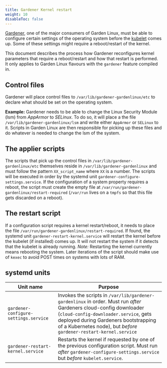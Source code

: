 ```yaml
---
title: Gardener Kernel restart
weight: 10
disableToc: false
---
```


[Gardener](https://gardener.cloud), one of the major consumers of Garden Linux, must be able to configure certain settings of the operating system before the [kubelet](https://kubernetes.io/docs/reference/command-line-tools-reference/kubelet/) comes up. Some of these settings might require a reboot/restart of the kernel.

This document describes the process how Gardener reconfigures kernel parameters that require a reboot/restart and how that restart is performed. It only applies to Garden Linux flavours with the `gardener` feature compiled in.

## Control files

Gardener will place control files to `/var/lib/gardener-gardenlinux/etc` to declare what should be set on the operating system.

**Example:** Gardener needs to be able to change the Linux Security Module (lsm) from _AppArmor_ to _SELinux_. To do so, it will place a the file `/var/lib/gardener-gardenlinux/lsm` and write either `AppArmor` or `SELinux` to it. Scripts in Garden Linux are then responsible for picking up these files and do whatever is needed to change the lsm of the system.

## The applier scripts

The scripts that pick up the control files in `/var/lib/gardener-gardenlinux/etc` themselves reside in `/var/lib/gardener-gardenlinux` and must follow the pattern `XX_script_name` where `XX` is a number. The scripts will be executed in order by the systemd unit `gardener-configure-settings.service`.
If the configuration of a system property requires a reboot, the script must create the empty file at `/var/run/gardener-gardenlinux/restart-required` (`/var/run` lives on a `tmpfs` so that this file gets discarded on a reboot).

## The restart script

If a configuration script requires a kernel restart/reboot, it needs to place the file `/var/run/gardener-gardenlinux/restart-required`. If found, the systemd unit `gardener-restart-kernel.service` will restart the kernel before the kubelet (if installed) comes up. It will not restart the system if it detects that the kubelet is already running.
_Note:_ Restarting the kernel currently means rebooting the system. Later iterations of the script should make use of `kexec` to avoid POST times on systems with lots of RAM.

## systemd units

| Unit name | Purpose |
|---|---|
| `gardener-configure-settings.service` | Invokes the scripts in `/var/lib/gardener-gardenlinux` in order. Must run _after_ Gardeners cloud-config downloader (`cloud-config-downloader.service`, gets deployed during Gardeners bootstrapping of a Kubernetes node), but _before_ `gardener-restart-kernel.service` |
| `gardener-restart-kernel.service` | Restarts the kernel if requested by one of the previous configuration script. Must run _after_ `gardener-configure-settings.service` but _before_ `kubelet.service`. |
